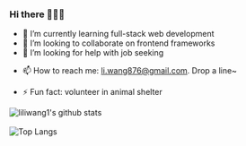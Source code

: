 ### Hi there 👋👋👋

<!--
**liliwang1/liliwang1** is a ✨ _special_ ✨ repository because its `README.md` (this file) appears on your GitHub profile.
-->
<!--
- 🔭 I’m currently working on
-->
- 🌱 I’m currently learning full-stack web development
- 👯 I’m looking to collaborate on frontend frameworks
- 🤔 I’m looking for help with job seeking
<!--
- 💬 Ask me about ...
-->
- 📫 How to reach me: li.wang876@gmail.com.  Drop a line~
<!--
- 😄 Pronouns: ...
-->
- ⚡ Fun fact: volunteer in animal shelter

![liliwang1's github stats](https://github-readme-stats.vercel.app/api?username=liliwang1&count_private=true&show_icons=true&theme=vue&hide=stars)
<br/>
<br/>
![Top Langs](https://github-readme-stats.vercel.app/api/top-langs/?username=liliwang1&layout=compact&theme=vue)
